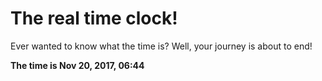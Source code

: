 # The real time clock!

Ever wanted to know what the time is? Well, your journey is about to end!

**The time is Nov 20, 2017, 06:44**